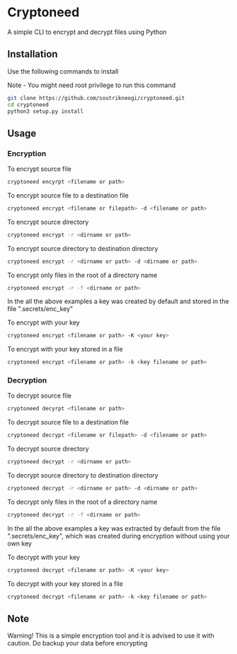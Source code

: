 # Cryptoneed
A simple CLI to encrypt and decrypt files using Python


## Installation

Use the following commands to install

Note - You might need root privilege to run this command

```bash
git clone https://github.com/soutrikneogi/cryptoneed.git
cd cryptoneed
python3 setup.py install
```

## Usage

### Encryption

To encrypt source file
```bash
cryptoneed encyrpt <filename or path>
```
To encrypt source file to a destination file
```bash
cryptoneed encrypt <filename or filepath> -d <filename or path>
```
To encrypt source directory
```bash
cryptoneed encrypt -r <dirname or path>
```

To encrypt source directory to destination directory
```bash
cryptoneed encrypt -r <dirname or path> -d <dirname or path>
```

To encrypt only files in the root of a directory name
```bash
cryptoneed encrypt -r -f <dirname or path>
```

In the all the above examples a key was created by default and stored in the file ".secrets/enc_key"

To encrypt with your key
```bash
cryptoneed encrypt <filename or path> -K <your key>
```

To encrypt with your key stored in a file
```bash
cryptoneed encrypt <filename or path> -k <key filename or path>
```

### Decryption

To decrypt source file
```bash
cryptoneed decyrpt <filename or path>
```
To decrypt source file to a destination file
```bash
cryptoneed decrypt <filename or filepath> -d <filename or path>
```
To decrypt source directory
```bash
cryptoneed decrypt -r <dirname or path>
```

To decrypt source directory to destination directory
```bash
cryptoneed decrypt -r <dirname or path> -d <dirname or path>
```

To decrypt only files in the root of a directory name
```bash
cryptoneed decrypt -r -f <dirname or path>
```

In the all the above examples a key was extracted by default from the file ".secrets/enc_key", which was created during encryption without using your own key

To decrypt with your key
```bash
cryptoneed decrypt <filename or path> -K <your key>
```

To decrypt with your key stored in a file
```bash
cryptoneed decrypt <filename or path> -k <key filename or path>
```

## Note

Warning! This is a simple encryption tool and it is advised to use it with caution. Do backup your data before encrypting
